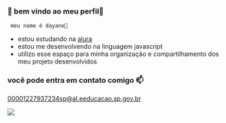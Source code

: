    ### 👋 bem vindo ao meu perfil💜

     meu nome é dayane🦊  

  - estou estudando na [alura](https://www.alura.com.br)
  - estou me desenvolvendo na linguagem javascript
  - utilizo esse espaço para minha organização e compartilhamento dos meu projeto desenvolvidos

### você pode entra em contato comigo 📫

   00001227937234sp@al.eeducacao.sp.gov.br

 ![](https://media1.tenor.com/m/24n__MYJspQAAAAC/hug.gif)








